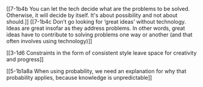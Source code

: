 [[7-1b4b You can let the tech decide what are the problems to be solved. Otherwise, it will decide by itself. It's about possibility and not about should.]]
[[7-1b4c Don’t go looking for ‘great ideas’ without technology. Ideas are great insofar as they address problems. In other words, great ideas have to contribute to solving problems one way or another (and that often involves using technology)]]

[[3-1d6 Constraints in the form of consistent style leave space for creativity and progress]]

[[5-1b1a8a When using probability, we need an explanation for why that probability applies, because knowledge is unpredictable]]
